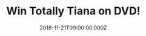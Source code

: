 ---
campaign-uuid: "c-a1ea4bc5-c8dc-4f43-8f0b-e8ec0d8e8c36"
type: "Competition"
category: "Entertainment"
date: "2018-11-21T09:00:00.000Z"
end-date: "2018-12-18T23:59:00.000Z"
disable-form: false
is_promoted: false
has_entry_page: true
title: "Win Totally Tiana on DVD!"
competition-description: "<p>It’s going to be the best Christmas ever! From UK megastar\
  \ YouTuber Tiana comes a brand new fun-filled feature length video, taking fans\
  \ on an awesome journey behind the scenes into Tiana’s world. Kids can relive their\
  \ favourite Tiana moments and get ready for the biggest, silliest prank of all time.</p>\r\
  \n<p>We have in our hands a copy of Tiana's DVD to one of our lucky NME AAA readers!\
  \ Want it? Click below for a chance to win!</p>"
hero-header: "Win Totally Tiana on DVD!"
terms-confirmation: "N/A"
banner-img: "https://assets.expresslyapp.com/asset-6ac87415-c1fa-4c32-8acd-a01ea857edca.jpg"
logo-left-href: "aaa.nme.com"
logo-left-image: "https://assets.expresslyapp.com/asset-0a62ff1e-0717-44be-be0f-8b3679b82ad0.jpg"
logo-left-title: "nme aaa"
bg-image-hero: "https://assets.expresslyapp.com/asset-32a9c663-a373-4f33-acea-4ab47061236a.jpg"
bg-image-first: "https://assets.expresslyapp.com/asset-10542034-0b33-41d2-9ffc-bb60cfa8bd49.jpg"
bg-image-second: "https://assets.expresslyapp.com/asset-b6ea3a44-728b-44cc-9f44-0608bb246dc4.jpg"
section1-content: "<p>Welcome to Tiana’s world! Join Tiana and the Wilson family behind\
  \ the scenes of her super successful YouTube channels and get ready to follow her\
  \ epic journey to YouTube super-stardom. </p>\r\n<p>With mum and dad by her side\
  \ Tiana calls the shots in her first ever, never-before-seen feature length video.\
  \ Get in on the fun whilst counting down Tiana’s top milestone moments, sing along\
  \ to her brand-new music video and LOL as she dares to pull the ultimate prank to\
  \ beat all pranks.</p>"
section2-content: "<p>So, #TTSquad, sit back and get ready for Totally Tiana: My Awesome\
  \ Story! Treat your kids with the best present this Christmas: Totally Tiana on\
  \ DVD! Enter the form below for a chance to win it!</>"
entry-title: "Win Totally Tiana on DVD!"
entry-content: "Enter the draw to win Totally Tiana on DVD by completing the form\
  \ below before 23:59 on 18th of December 2018."
has-winner: false
prize-description: "Totally Tiana on DVD"
special-conditions: "Multiple entries are allowed up to one every day."
---
